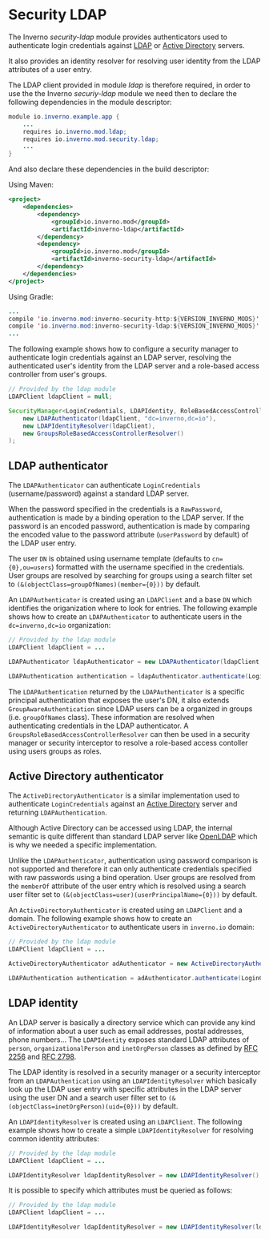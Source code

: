 [ldap]: https://en.wikipedia.org/wiki/Lightweight_Directory_Access_Protocol
[active_directory]: https://en.wikipedia.org/wiki/Active_Directory
[openldap]: https://www.openldap.org

[rfc2256]: https://datatracker.ietf.org/doc/html/rfc2256
[rfc2798]: https://datatracker.ietf.org/doc/html/rfc2798

# Security LDAP

The Inverno *security-ldap* module provides authenticators used to authenticate login credentials against [LDAP][ldap] or [Active Directory][active_directory] servers.

It also provides an identity resolver for resolving user identity from the LDAP attributes of a user entry.

The LDAP client provided in module *ldap* is therefore required, in order to use the the Inverno *securiy-ldap* module we need then to declare the following dependencies in the module descriptor:

```java
module io.inverno.example.app {
    ...
    requires io.inverno.mod.ldap;
    requires io.inverno.mod.security.ldap;
    ...
}
```

And also declare these dependencies in the build descriptor:

Using Maven:

```xml
<project>
    <dependencies>
        <dependency>
            <groupId>io.inverno.mod</groupId>
            <artifactId>inverno-ldap</artifactId>
        </dependency>
        <dependency>
            <groupId>io.inverno.mod</groupId>
            <artifactId>inverno-security-ldap</artifactId>
        </dependency>
    </dependencies>
</project>
```

Using Gradle:

```java
...
compile 'io.inverno.mod:inverno-security-http:${VERSION_INVERNO_MODS}'
compile 'io.inverno.mod:inverno-security-ldap:${VERSION_INVERNO_MODS}'
...
```

The following example shows how to configure a security manager to authenticate login credentials against an LDAP server, resolving the authenticated user's identity from the LDAP server and a role-based access controller from user's groups.

```java
// Provided by the ldap module
LDAPClient ldapClient = null;

SecurityManager<LoginCredentials, LDAPIdentity, RoleBasedAccessController> securityManager = SecurityManager.of(
    new LDAPAuthenticator(ldapClient, "dc=inverno,dc=io"),
    new LDAPIdentityResolver(ldapClient),
    new GroupsRoleBasedAccessControllerResolver()
);
```

## LDAP authenticator

The `LDAPAuthenticator` can authenticate `LoginCredentials` (username/password) against a standard LDAP server.

When the password specified in the credentials is a `RawPassword`, authentication is made by a binding operation to the LDAP server. If the password is an encoded password, authentication is made by comparing the encoded value to the password attribute (`userPassword` by default) of the LDAP user entry.

The user `DN` is obtained using username template (defaults to `cn={0},ou=users`) formatted with the username specified in the credentials. User groups are resolved by searching for groups using a search filter set to `(&(objectClass=groupOfNames)(member={0}))` by default.

An `LDAPAuthenticator` is created using an `LDAPClient` and a base `DN` which identifies the origanization where to look for entries. The following example shows how to create an `LDAPAuthenticator` to authenticate users in the `dc=inverno,dc=io` organization:

```java
// Provided by the ldap module
LDAPClient ldapClient = ...

LDAPAuthenticator ldapAuthenticator = new LDAPAuthenticator(ldapClient, "dc=inverno,dc=io");

LDAPAuthentication authentication = ldapAuthenticator.authenticate(LoginCredentials.of("jsmith", new RawPassword("password"))).block();
```

The `LDAPAuthentication` returned by the `LDAPAuthenticator` is a specific principal authentication that exposes the user's DN, it also extends `GroupAwareAuthentication` since LDAP users can be a organized in groups (i.e. `groupOfNames` class). These information are resolved when authenticating credentials in the LDAP authenticator. A `GroupsRoleBasedAccessControllerResolver` can then be used in a security manager or security interceptor to resolve a role-based access contoller using users groups as roles.

## Active Directory authenticator

The `ActiveDirectoryAuthenticator` is a similar implementation used to authenticate `LoginCredentials` against an [Active Directory][active_directory] server and returning `LDAPAuthentication`.

Although Active Directory can be accessed using LDAP, the internal semantic is quite different than standard LDAP server like [OpenLDAP][openldap] which is why we needed a specific implementation.

Unlike the `LDAPAuthenticator`, authentication using password comparison is not supported and therefore it can only authenticate credentials specified with raw passwords using a bind operation. User groups are resolved from the `memberOf` attribute of the user entry which is resolved using a search user filter set to `(&(objectClass=user)(userPrincipalName={0}))` by default.

An `ActiveDirectoryAuthenticator` is created using an `LDAPClient` and a domain. The following example shows how to create an `ActiveDirectoryAuthenticator` to authenticate users in `inverno.io` domain:

```java
// Provided by the ldap module
LDAPClient ldapClient = ...

ActiveDirectoryAuthenticator adAuthenticator = new ActiveDirectoryAuthenticator(ldapClient, "inverno.io");

LDAPAuthentication authentication = adAuthenticator.authenticate(LoginCredentials.of("jsmith", new RawPassword("password"))).block();
```

## LDAP identity

An LDAP server is basically a directory service which can provide any kind of information about a user such as email addresses, postal addresses, phone numbers... The `LDAPIdentity` exposes standard LDAP attributes of `person`, `organizationalPerson` and `inetOrgPerson` classes as defined by [RFC 2256][rfc2256] and [RFC 2798][rfc2798].

The LDAP identity is resolved in a security manager or a security interceptor from an `LDAPAuthentication` using an `LDAPIdentityResolver` which basically look up the LDAP user entry with specific attributes in the LDAP server using the user DN and a search user filter set to `(&(objectClass=inetOrgPerson)(uid={0}))` by default.

An `LDAPIdentityResolver` is created using an `LDAPClient`. The following example shows how to create a simple `LDAPIdentityResolver` for resolving common identity attributes:

```java
// Provided by the ldap module
LDAPClient ldapClient = ...

LDAPIdentityResolver ldapIdentityResolver = new LDAPIdentityResolver();
```

It is possible to specify which attributes must be queried as follows:

```java
// Provided by the ldap module
LDAPClient ldapClient = ...

LDAPIdentityResolver ldapIdentityResolver = new LDAPIdentityResolver(ldapClient, "uid", "mail", "mobile");
```

